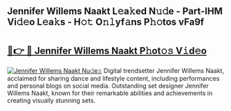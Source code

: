 ## Jennifer Willems Naakt L𝚎a𝚔ed N𝚞𝚍e - Part-IHM Vi𝚍𝚎o L𝚎a𝚔s - H𝚘𝚝 O𝚗𝚕yf𝚊ns P𝚑𝚘tos vFa9f

# <h2><a href="http://kf7k21.oniu.top/?m=Jennifer+Willems+Naakt">🔗👉 🔴 Jennifer Willems Naakt P𝚑ot𝚘𝚜 V𝚒d𝚎o</a></h2>

[![Jennifer Willems Naakt Nu𝚍e𝚜](https://i.imgur.com/0qMVB7G.gif)](http://kf7k21.oniu.top/?m=Jennifer+Willems+Naakt)
Digital trendsetter Jennifer Willems Naakt, acclaimed for sharing dance and lifestyle content, including performances and personal blogs on social media. Outstanding set designer Jennifer Willems Naakt, known for their remarkable abilities and achievements in creating visually stunning sets.  
